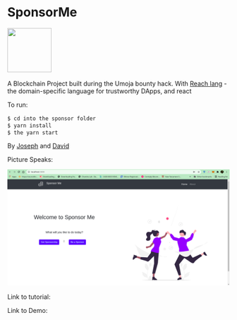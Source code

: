 # SponsorMe

<img src="https://events.reach.sh/hubfs/logo-text-svg-1.svg" width="100" height="100">

A Blockchain Project built during the Umoja bounty hack.
With [Reach lang](https://github.com/reach-sh/reach-lang) - the domain-specific language for trustworthy DApps, and react

To run: 
```
$ cd into the sponsor folder
$ yarn install
$ the yarn start
```

By [Joseph](https://github.com/adujoseph) and [David](https://github.com/onyedikachi-david)

Picture Speaks:

![Home Page](./sponsor/src/assets/homePage.png)

Link to tutorial: 

Link to Demo:
